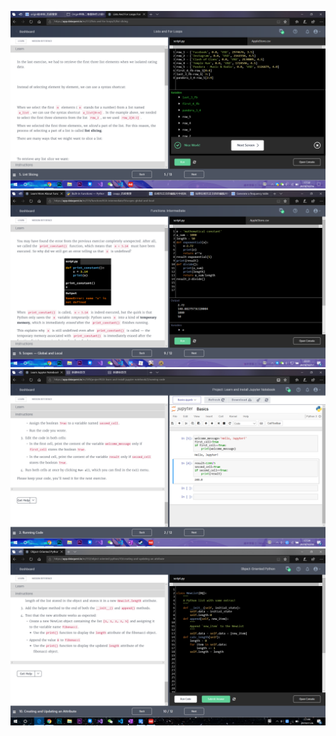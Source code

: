 ![homework1](https://github.com/ophwsjtu18/ohw19f/blob/master/student/wmh/1571219585737.png?raw=true)
![homework2](https://github.com/ophwsjtu18/ohw19f/blob/master/student/wmh/image.png?raw=true)
![homework3](https://github.com/ophwsjtu18/ohw19f/blob/master/student/wmh/1572429272876.png?raw=true)
![homework4](https://github.com/ophwsjtu18/ohw19f/blob/master/student/wmh/1573033570968.png?raw=true)
